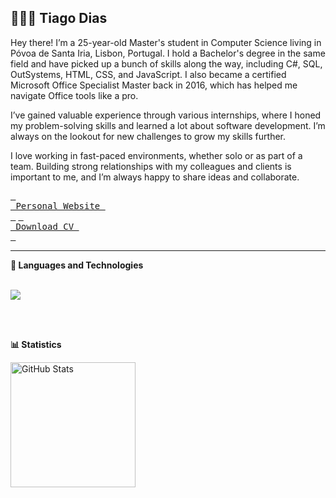 <link rel="stylesheet" type='text/css' href="https://cdn.jsdelivr.net/gh/devicons/devicon@latest/devicon.min.css" />
<link href="https://cdn.jsdelivr.net/npm/daisyui@4.12.14/dist/full.min.css" rel="stylesheet" type="text/css" />

<h2> 👩🏻‍💻 <b> Tiago Dias </b> </h2>

Hey there! I’m a 25-year-old Master's student in Computer Science living in Póvoa de Santa Iria, Lisbon, Portugal. I hold a Bachelor's degree in the same field and have picked up a bunch of skills along the way, including C#, SQL, OutSystems, HTML, CSS, and JavaScript. I also became a certified Microsoft Office Specialist Master back in 2016, which has helped me navigate Office tools like a pro.

I’ve gained valuable experience through various internships, where I honed my problem-solving skills and learned a lot about software development. I’m always on the lookout for new challenges to grow my skills further.

I love working in fast-paced environments, whether solo or as part of a team. Building strong relationships with my colleagues and clients is important to me, and I’m always happy to share ideas and collaborate.

<a href="https://tiagofdias.github.io/My-Personal-Website/"><kbd> <br> Personal Website <br> </kbd></a>
<a href=""><kbd> <br> Download CV <br> </kbd></a>

<hr>
<b> 🤖 Languages and Technologies </b>

<br/>
<br/>
 <p align="left"> <a href="https://github.com/tiagofdias?tab=repositories"> <img src="https://skillicons.dev/icons?i=cs,js,html,css,react,tailwind,nodejs,postgres,mysql,bootstrap,dotnet"> </a> </p>
<br/>
<br/>

<b> 📊 Statistics </b>

<p>

<img 
      align="left" 
      alt="GitHub Stats" 
      height="200" 
      src="https://github-readme-stats.vercel.app/api/top-langs/?username=tiagofdias&theme=gotham&layout=compact&custom_title=Technologies&langs_count=5" 
  />

</p>

